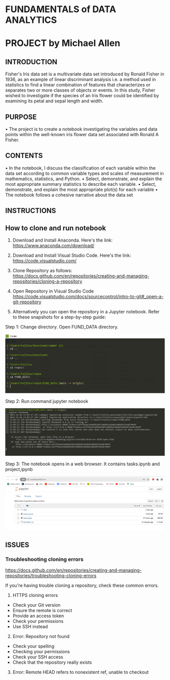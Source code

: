 # FUNDAMENTALS of DATA ANALYTICS

# PROJECT by Michael Allen
## INTRODUCTION
Fisher's Iris data set is a multivariate data set introduced by Ronald Fisher in 1936, as an example of linear discriminant analysis i.e. a method used in statistics to find a linear combination of features that characterizes or separates two or more classes of objects or events. In this study, Fisher wished to investigate if the species of an Iris flower could be identified by examining its petal and sepal length and width.

## PURPOSE
 • The project is to create a notebook investigating the variables and
data points within the well-known iris flower data set associated
with Ronald A Fisher.

## CONTENTS
• In the notebook, I discuss the classification of each
variable within the data set according to common variable types
and scales of measurement in mathematics, statistics, and Python.
• Select, demonstrate, and explain the most appropriate summary
statistics to describe each variable.
• Select, demonstrate, and explain the most appropriate plot(s) for
each variable
• The notebook follows a cohesive narrative about the data
set

## INSTRUCTIONS

## How to clone and run notebook
1. Download and Install Anaconda. Here's the link:
https://www.anaconda.com/download/

2) Download and Install Visual Studio Code. Here's the link:
https://code.visualstudio.com/

3) Clone Repository as follows:
https://docs.github.com/en/repositories/creating-and-managing-repositories/cloning-a-repository

4) Open Repository in Visual Studio Code
https://code.visualstudio.com/docs/sourcecontrol/intro-to-git#_open-a-git-repository

5) Alternatively you can open the repository in a Jupyter notebook.
Refer to these snapshots for a step-by-step guide:

Step 1: Change directory. Open FUND_DATA directory.

![step_1](./img/step_1.PNG)

Step 2: Run command jupyter notebook

![step_2](./img/step_2.PNG)

Step 3: The notebook opens in a web browser. It contains tasks.ipynb and project,ipynb

![step_3](./img/step_3.PNG)


## ISSUES
### Troubleshooting cloning errors

https://docs.github.com/en/repositories/creating-and-managing-repositories/troubleshooting-cloning-errors

If you're having trouble cloning a repository, check these common errors.
1. HTTPS cloning errors
 - Check your Git version
 - Ensure the remote is correct
 - Provide an access token
 - Check your permissions
 - Use SSH instead
 
 2. Error: Repository not found
  - Check your spelling
  - Checking your permissions
  - Check your SSH access
  - Check that the repository really exists
  
 3. Error: Remote HEAD refers to nonexistent ref, unable to checkout